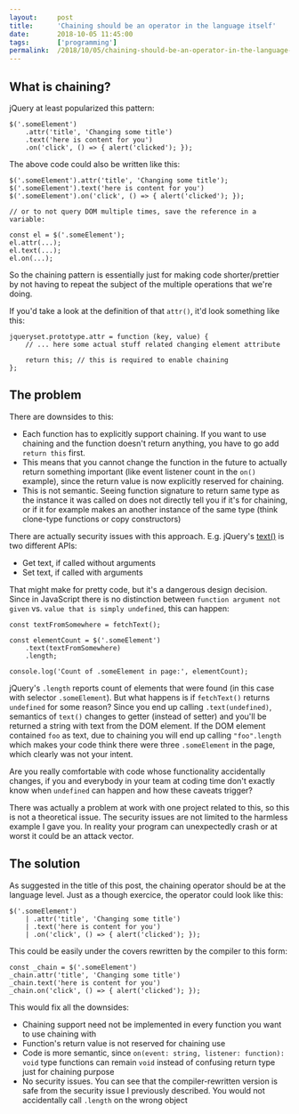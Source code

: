 ```yaml
---
layout:     post
title:      'Chaining should be an operator in the language itself'
date:       2018-10-05 11:45:00
tags:       ['programming']
permalink:  /2018/10/05/chaining-should-be-an-operator-in-the-language-itself/
---
```


What is chaining?
-----------------

jQuery at least popularized this pattern:

	$('.someElement')
		.attr('title', 'Changing some title')
		.text('here is content for you')
		.on('click', () => { alert('clicked'); });

The above code could also be written like this:

	$('.someElement').attr('title', 'Changing some title');
	$('.someElement').text('here is content for you')
	$('.someElement').on('click', () => { alert('clicked'); });

	// or to not query DOM multiple times, save the reference in a variable:

	const el = $('.someElement');
	el.attr(...);
	el.text(...);
	el.on(...);

So the chaining pattern is essentially just for making code shorter/prettier by not having to
repeat the subject of the multiple operations that we're doing.

If you'd take a look at the definition of that `attr()`, it'd look something like this:

	jqueryset.prototype.attr = function (key, value) {
		// ... here some actual stuff related changing element attribute

		return this; // this is required to enable chaining
	};


The problem
-----------

There are downsides to this:

- Each function has to explicitly support chaining. If you want to use chaining and the
  function doesn't return anything, you have to go add `return this` first.
- This means that you cannot change the function in the future to actually return something
  important (like event listener count in the `on()` example), since the return value is
  now explicitly reserved for chaining.
- This is not semantic. Seeing function signature to return same type as the instance it was
  called on does not directly tell you if it's for chaining, or if it for example makes an
  another instance of the same type (think clone-type functions or copy constructors)

There are actually security issues with this approach. E.g. jQuery's
[text()](http://api.jquery.com/text/) is two different APIs:

- Get text, if called without arguments
- Set text, if called with arguments

That might make for pretty code, but it's a dangerous design decision. Since in JavaScript there
is no distinction between `function argument not given` vs. `value that is simply undefined`,
this can happen:

	const textFromSomewhere = fetchText();
	
	const elementCount = $('.someElement')
		.text(textFromSomewhere)
		.length;
	
	console.log('Count of .someElement in page:', elementCount);

jQuery's `.length` reports count of elements that were found (in this case with selector `.someElement`).
But what happens is if `fetchText()` returns `undefined` for some reason? Since you end up calling
`.text(undefined)`, semantics of `text()` changes to getter (instead of setter) and you'll be
returned a string with text from the DOM element. If the DOM element contained `foo` as text,
due to chaining you will end up calling `"foo".length` which makes your code think there were
three `.someElement` in the page, which clearly was not your intent.

Are you really comfortable with code whose functionality accidentally changes, if you and
everybody in your team at coding time don't exactly know when `undefined` can happen and
how these caveats trigger?

There was actually a problem at work with one project related to this, so this is not a
theoretical issue. The security issues are not limited to the harmless example I gave you.
In reality your program can unexpectedly crash or at worst it could be an attack vector.


The solution
------------

As suggested in the title of this post, the chaining operator should be at the language level.
Just as a though exercice, the operator could look like this:

	$('.someElement')
		| .attr('title', 'Changing some title')
		| .text('here is content for you')
		| .on('click', () => { alert('clicked'); });

This could be easily under the covers rewritten by the compiler to this form:

	const _chain = $('.someElement')
	_chain.attr('title', 'Changing some title')
	_chain.text('here is content for you')
	_chain.on('click', () => { alert('clicked'); });

This would fix all the downsides:

- Chaining support need not be implemented in every function you want to use chaining with
- Function's return value is not reserved for chaining use
- Code is more semantic, since `on(event: string, listener: function): void` type functions
  can remain `void` instead of confusing return type just for chaining purpose
- No security issues. You can see that the compiler-rewritten version is safe from the security
  issue I previously described. You would not accidentally call `.length` on the wrong object
